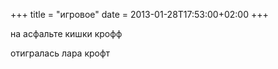 +++
title = "игровое"
date = 2013-01-28T17:53:00+02:00
+++

на асфальте кишки крофф


отигралась лара крофт



